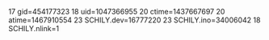 17 gid=454177323
18 uid=1047366955
20 ctime=1437667697
20 atime=1467910554
23 SCHILY.dev=16777220
23 SCHILY.ino=34006042
18 SCHILY.nlink=1
